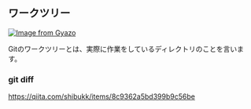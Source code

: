 ## ワークツリー
[![Image from Gyazo](https://i.gyazo.com/918413920dc7204a98d8dc59a8118bc1.png)](https://gyazo.com/918413920dc7204a98d8dc59a8118bc1)

Gitのワークツリーとは、実際に作業をしているディレクトリのことを言います。

### git diff
https://qiita.com/shibukk/items/8c9362a5bd399b9c56be